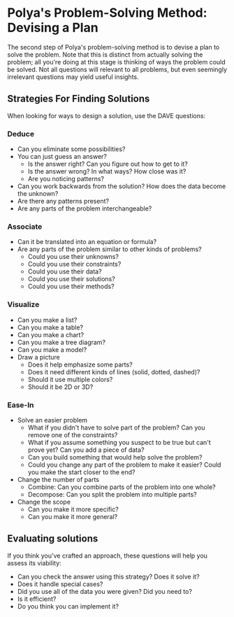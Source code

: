 # Polya's Problem-Solving Method: Devising a Plan

The second step of Polya's problem-solving method is to devise a plan to solve the problem. Note that this is distinct from actually solving the problem; all you're doing at this stage is thinking of ways the problem could be solved. Not all questions will relevant to all problems, but even seemingly irrelevant questions may yield useful insights.

## Strategies For Finding Solutions

When looking for ways to design a solution, use the DAVE questions:

### Deduce

* Can you eliminate some possibilities?
* You can just guess an answer?
  * Is the answer right? Can you figure out how to get to it?
  * Is the answer wrong? In what ways? How close was it?
  * Are you noticing patterns?
* Can you work backwards from the solution? How does the data become the unknown?
* Are there any patterns present?
* Are any parts of the problem interchangeable?

### Associate

* Can it be translated into an equation or formula?
* Are any parts of the problem similar to other kinds of problems?
  * Could you use their unknowns?
  * Could you use their constraints?
  * Could you use their data?
  * Could you use their solutions?
  * Could you use their methods? 

### Visualize

* Can you make a list?
* Can you make a table?
* Can you make a chart?
* Can you make a tree diagram?
* Can you make a model?
* Draw a picture
  * Does it help emphasize some parts?
  * Does it need different kinds of lines (solid, dotted, dashed)?
  * Should it use multiple colors?
  * Should it be 2D or 3D?

### Ease-In

* Solve an easier problem
  * What if you didn't have to solve part of the problem? Can you remove one of the constraints?
  * What if you assume something you suspect to be true but can't prove yet? Can you add a piece of data?
  * Can you build something that would help solve the problem?
  * Could you change any part of the problem to make it easier? Could you make the start closer to the end?
* Change the number of parts
  * Combine: Can you combine parts of the problem into one whole?
  * Decompose: Can you split the problem into multiple parts?
* Change the scope
  * Can you make it more specific?
  * Can you make it more general?

## Evaluating solutions

If you think you've crafted an approach, these questions will help you assess its viability:

* Can you check the answer using this strategy? Does it solve it?
* Does it handle special cases?
* Did you use all of the data you were given? Did you need to?
* Is it efficient?
* Do you think you can implement it?
